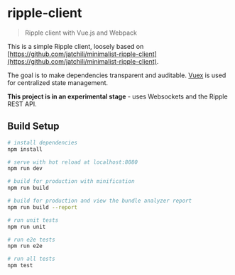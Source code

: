 # ripple-client

> Ripple client with Vue.js and Webpack

This is a simple Ripple client, loosely based on [https://github.com/jatchili/minimalist-ripple-client](https://github.com/jatchili/minimalist-ripple-client).

The goal is to make dependencies transparent and auditable. [Vuex](https://github.com/vuejs/vuex) is used for centralized state management.

**This project is in an experimental stage** - uses Websockets and the Ripple REST API.

## Build Setup

``` bash
# install dependencies
npm install

# serve with hot reload at localhost:8080
npm run dev

# build for production with minification
npm run build

# build for production and view the bundle analyzer report
npm run build --report

# run unit tests
npm run unit

# run e2e tests
npm run e2e

# run all tests
npm test
```
